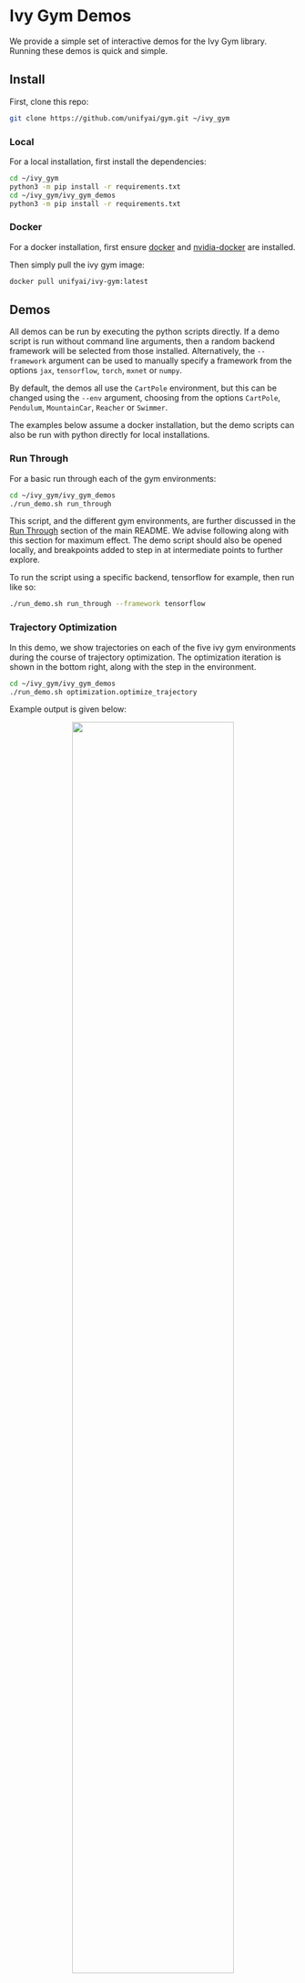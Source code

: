 # Ivy Gym Demos

We provide a simple set of interactive demos for the Ivy Gym library.
Running these demos is quick and simple.

## Install

First, clone this repo:

```bash
git clone https://github.com/unifyai/gym.git ~/ivy_gym
```

### Local

For a local installation, first install the dependencies:

```bash
cd ~/ivy_gym
python3 -m pip install -r requirements.txt
cd ~/ivy_gym/ivy_gym_demos
python3 -m pip install -r requirements.txt
```

### Docker

For a docker installation, first ensure [docker](https://docs.docker.com/get-docker/) and [nvidia-docker](https://github.com/NVIDIA/nvidia-docker) are installed.

Then simply pull the ivy gym image:

```bash
docker pull unifyai/ivy-gym:latest
```

## Demos

All demos can be run by executing the python scripts directly.
If a demo script is run without command line arguments, then a random backend framework will be selected from those installed.
Alternatively, the `--framework` argument can be used to manually specify a framework from the options
`jax`, `tensorflow`, `torch`, `mxnet` or `numpy`.

By default, the demos all use the `CartPole` environment, but this can be changed using the `--env` argument,
choosing from the options `CartPole`, `Pendulum`, `MountainCar`, `Reacher` or `Swimmer`.

The examples below assume a docker installation, but the demo scripts can also
be run with python directly for local installations.

### Run Through

For a basic run through each of the gym environments:

```bash
cd ~/ivy_gym/ivy_gym_demos
./run_demo.sh run_through
```

This script, and the different gym environments, are further discussed in the [Run Through](https://github.com/unifyai/gym#run-through) section of the main README.
We advise following along with this section for maximum effect. The demo script should also be opened locally,
and breakpoints added to step in at intermediate points to further explore.

To run the script using a specific backend, tensorflow for example, then run like so:

```bash
./run_demo.sh run_through --framework tensorflow
```

### Trajectory Optimization

In this demo, we show trajectories on each of the five ivy gym environments during the course of trajectory optimization.
The optimization iteration is shown in the bottom right, along with the step in the environment.

```bash
cd ~/ivy_gym/ivy_gym_demos
./run_demo.sh optimization.optimize_trajectory
```

Example output is given below:

<p align="center">
    <img width="75%" style="display: block;" src='https://github.com/unifyai/unifyai.github.io/blob/main/img/externally_linked/ivy_gym/demo_a.gif?raw=true'>
</p>

### Policy Optimization

In this demo, we show trajectories on each of the five ivy gym environments during the course of policy optimization.
The optimization iteration is shown in the bottom right, along with the step in the environment.

```bash
cd ~/ivy_gym/ivy_gym_demos
./run_demo.sh optimization.optimize_policy
```
Example output is given below:

<p align="center">
    <img width="75%" style="display: block;" src='https://github.com/unifyai/unifyai.github.io/blob/main/img/externally_linked/ivy_gym/demo_b.gif?raw=true'>
</p>

## Get Involved

If you have any issues running any of the demos, would like to request further demos, or would like to implement your own, then get it touch.
Feature requests, pull requests, and [tweets](https://twitter.com/unify_ai) all welcome!